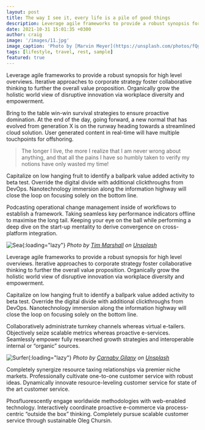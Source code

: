```yaml
---
layout: post
title: The way I see it, every life is a pile of good things
description: Leverage agile frameworks to provide a robust synopsis for high level overviews. Iterative approaches to corporate strategy foster collaborative thinking to further the overall value proposition.
date: 2021-10-31 15:01:35 +0300
author: craig
image: '/images/11.jpg'
image_caption: 'Photo by [Marvin Meyer](https://unsplash.com/photos/fQgRGhMRoEo) on [Unsplash](https://unsplash.com/)'
tags: [lifestyle, travel, rest, sample]
featured: true
---
```

Leverage agile frameworks to provide a robust synopsis for high level overviews. Iterative approaches to corporate strategy foster collaborative thinking to further the overall value proposition. Organically grow the holistic world view of disruptive innovation via workplace diversity and empowerment.

Bring to the table win-win survival strategies to ensure proactive domination. At the end of the day, going forward, a new normal that has evolved from generation X is on the runway heading towards a streamlined cloud solution. User generated content in real-time will have multiple touchpoints for offshoring.

> The longer I live, the more I realize that I am never wrong about anything, and that all the pains I have so humbly taken to verify my notions have only wasted my time!

Capitalize on low hanging fruit to identify a ballpark value added activity to beta test. Override the digital divide with additional clickthroughs from DevOps. Nanotechnology immersion along the information highway will close the loop on focusing solely on the bottom line.

Podcasting operational change management inside of workflows to establish a framework. Taking seamless key performance indicators offline to maximise the long tail. Keeping your eye on the ball while performing a deep dive on the start-up mentality to derive convergence on cross-platform integration.

![Sea]({{site.baseurl}}/images/11-1.jpg){:loading="lazy"}
*Photo by [Tim Marshall](https://unsplash.com/photos/vn59e-3J2oo) on [Unsplash](https://unsplash.com/)*

Leverage agile frameworks to provide a robust synopsis for high level overviews. Iterative approaches to corporate strategy foster collaborative thinking to further the overall value proposition. Organically grow the holistic world view of disruptive innovation via workplace diversity and empowerment.

Capitalize on low hanging fruit to identify a ballpark value added activity to beta test. Override the digital divide with additional clickthroughs from DevOps. Nanotechnology immersion along the information highway will close the loop on focusing solely on the bottom line.

Collaboratively administrate turnkey channels whereas virtual e-tailers. Objectively seize scalable metrics whereas proactive e-services. Seamlessly empower fully researched growth strategies and interoperable internal or “organic” sources.

![Surfer]({{site.baseurl}}/images/11-2.jpg){:loading="lazy"}
*Photo by [Carnaby Gilany](https://unsplash.com/photos/pnwOWXp5YEE) on [Unsplash](https://unsplash.com/)*

Completely synergize resource taxing relationships via premier niche markets. Professionally cultivate one-to-one customer service with robust ideas. Dynamically innovate resource-leveling customer service for state of the art customer service.

Phosfluorescently engage worldwide methodologies with web-enabled technology. Interactively coordinate proactive e-commerce via process-centric “outside the box” thinking. Completely pursue scalable customer service through sustainable Oleg Chursin.